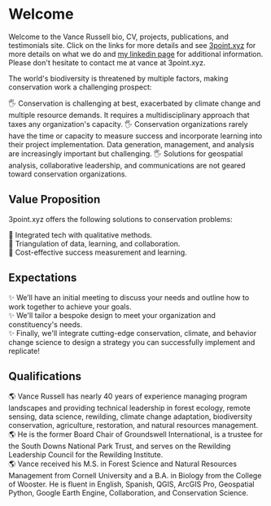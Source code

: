 # Welcome

Welcome to the Vance Russell bio, CV, projects, publications, and testimonials site. Click on the links for more details and see [3point.xyz](https://3point.xyz) for more details on what we do and [my linkedin page](https://www.linkedin.com/in/vance-russell-ab596810) for additional information. Please don't hesitate to contact me at vance at 3point.xyz.

The world's biodiversity is threatened by multiple factors, making conservation work a challenging prospect:

🖐️ Conservation is challenging at best, exacerbated by climate change and multiple resource demands. It requires a multidisciplinary approach that taxes any organization's capacity.
🖐️ Conservation organizations rarely have the time or capacity to measure success and incorporate learning into their project implementation. Data generation, management, and analysis are increasingly important but challenging.
🖐️ Solutions for geospatial analysis, collaborative leadership, and communications are not geared toward conservation organizations.

## Value Proposition
3point.xyz offers the following solutions to conservation problems:

🎯 Integrated tech with qualitative methods. <br>
🎯 Triangulation of data, learning, and collaboration.<br>
🎯 Cost-effective success measurement and learning.

## Expectations
✨ We’ll have an initial meeting to discuss your needs and outline how to work together to achieve your goals.<br>
✨ We'll tailor a bespoke design to meet your organization and constituency's needs.<br>
✨ Finally, we'll integrate cutting-edge conservation, climate, and behavior change science to design a strategy you can successfully implement and replicate!

## Qualifications
🌎 Vance Russell has nearly 40 years of experience managing program landscapes and providing technical leadership in forest ecology, remote sensing, data science, rewilding, climate change adaptation, biodiversity conservation, agriculture, restoration, and natural resources management.<br> 
🌎 He is the former Board Chair of Groundswell International, is a trustee for the South Downs National Park Trust, and serves on the Rewilding Leadership Council for the Rewilding Institute.<br> 
🌎 Vance received his M.S. in Forest Science and Natural Resources Management from Cornell University and a B.A. in Biology from the College of Wooster. He is fluent in English, Spanish, QGIS, ArcGIS Pro, Geospatial Python, Google Earth Engine, Collaboration, and Conservation Science.

```{tableofcontents}
```

